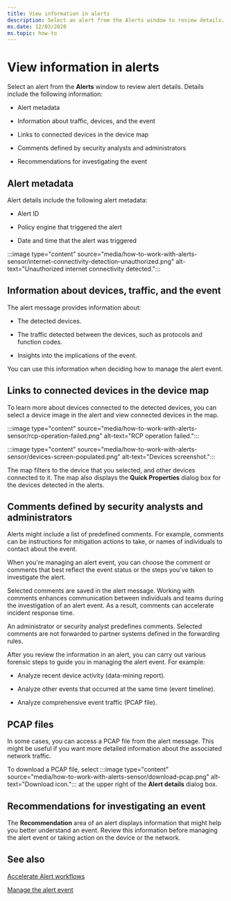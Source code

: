 ```yaml
---
title: View information in alerts
description: Select an alert from the Alerts window to review details.
ms.date: 12/03/2020
ms.topic: how-to
---
```


# View information in alerts

Select an alert from the **Alerts** window to review alert details. Details include the following information:

- Alert metadata

- Information about traffic, devices, and the event

- Links to connected devices in the device map

- Comments defined by security analysts and administrators

- Recommendations for investigating the event

## Alert metadata

Alert details include the following alert metadata:

  - Alert ID

  - Policy engine that triggered the alert

  - Date and time that the alert was triggered

:::image type="content" source="media/how-to-work-with-alerts-sensor/internet-connectivity-detection-unauthorized.png" alt-text="Unauthorized internet connectivity detected.":::

## Information about devices, traffic, and the event

The alert message provides information about:

  - The detected devices.

  - The traffic detected between the devices, such as protocols and function codes.

  - Insights into the implications of the event.

You can use this information when deciding how to manage the alert event.

## Links to connected devices in the device map

To learn more about devices connected to the detected devices, you can select a device image in the alert and view connected devices in the map.

:::image type="content" source="media/how-to-work-with-alerts-sensor/rcp-operation-failed.png" alt-text="RCP operation failed.":::

:::image type="content" source="media/how-to-work-with-alerts-sensor/devices-screen-populated.png" alt-text="Devices screenshot.":::

The map filters to the device that you selected, and other devices connected to it. The map also displays the **Quick Properties** dialog box for the devices detected in the alerts.

## Comments defined by security analysts and administrators 

Alerts might include a list of predefined comments. For example, comments can be instructions for mitigation actions to take, or names of individuals to contact about the event.

When you're managing an alert event, you can choose the comment or comments that best reflect the event status or the steps you've taken to investigate the alert.

Selected comments are saved in the alert message. Working with comments enhances communication between individuals and teams during the investigation of an alert event. As a result, comments can accelerate incident response time.

An administrator or security analyst predefines comments. Selected comments are not forwarded to partner systems defined in the forwarding rules.

After you review the information in an alert, you can carry out various forensic steps to guide you in managing the alert event. For example:

- Analyze recent device activity (data-mining report). 

- Analyze other events that occurred at the same time (event timeline). 

- Analyze comprehensive event traffic (PCAP file).

## PCAP files

In some cases, you can access a PCAP file from the alert message. This might be useful if you want more detailed information about the associated network traffic.

To download a PCAP file, select :::image type="content" source="media/how-to-work-with-alerts-sensor/download-pcap.png" alt-text="Download icon."::: at the upper right of the **Alert details** dialog box.

## Recommendations for investigating an event 

The **Recommendation** area of an alert displays information that might help you better understand an event. Review this information before managing the alert event or taking action on the device or the network.

## See also

[Accelerate Alert workflows](how-to-accelerate-alert-incident-response.md)

[Manage the alert event](how-to-manage-the-alert-event.md)
